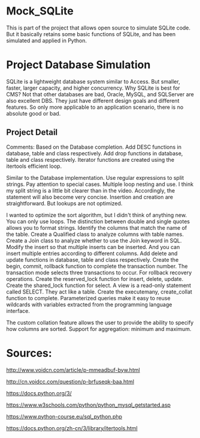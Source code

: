 # Mock_SQLite

This is part of the project that allows open source to simulate SQLite code. But it basically retains some basic functions of SQLite, and has been simulated and applied in Python.

# Project Database Simulation

SQLite is a lightweight database system similar to Access. But smaller, faster, larger capacity, and higher concurrency. Why SQLite is best for CMS? Not that other databases are bad, Oracle, MySQL, and SQLServer are also excellent DBS. They just have different design goals and different features. So only more applicable to an application scenario, there is no absolute good or bad.

## Project Detail

Comments: Based on the Database completion. Add DESC functions in database, table and class respectively. Add drop functions in database, table and class respectively. Iterator functions are created using the itertools efficient loop.

Similar to the Database implementation. Use regular expressions to split strings. Pay attention to special cases. Multiple loop nesting and use. I think my split string is a little bit clearer than in the video. Accordingly, the statement will also become very concise. Insertion and creation are straightforward. But lookups are not optimized.

I wanted to optimize the sort algorithm, but I didn't think of anything new. You can only use loops. The distinction between double and single quotes allows you to format strings. Identify the columns that match the name of the table. Create a Qualified class to analyze columns with table names. Create a Join class to analyze whether to use the Join keyword in SQL. Modify the insert so that multiple inserts can be inserted. And you can insert multiple entries according to different columns. Add delete and update functions in database, table and class respectively. Create the begin, commit, rollback function to complete the transaction number. The transaction mode selects three transactions to occur. For rollback recovery operations. Create the reserved_lock function for insert, delete, update. Create the shared_lock function for select. A view is a read-only statement called SELECT. They act like a table. Create the executemany, create_collat function to complete. Parameterized queries make it easy to reuse wildcards with variables extracted from the programming language interface.

The custom collation feature allows the user to provide the ability to specify how columns are sorted. Support for aggregation: minimum and maximum.

# Sources:

http://www.voidcn.com/article/p-mmeadbuf-byw.html

http://cn.voidcc.com/question/p-brfuseqk-baa.html

https://docs.python.org/3/

https://www.w3schools.com/python/python_mysql_getstarted.asp

https://www.python-course.eu/sql_python.php

https://docs.python.org/zh-cn/3/library/itertools.html
